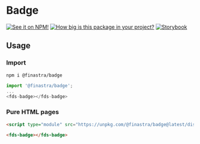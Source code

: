 # Badge

[![See it on NPM!](https://img.shields.io/npm/v/@finastra/badge?style=for-the-badge)](https://www.npmjs.com/package/@finastra/badge)
[![How big is this package in your project?](https://img.shields.io/bundlephobia/minzip/@finastra/badge?style=for-the-badge)](https://bundlephobia.com/result?p=@finastra/badge')
[![Storybook](https://shields.io/badge/-Play%20with%20this%20web%20component-2a0481?logo=storybook&style=for-the-badge)](https://finastra.github.io/finastra-design-system/?path=/story/components-badge--default)

## Usage

### Import

```
npm i @finastra/badge
```

```ts
import '@finastra/badge';
...
<fds-badge></fds-badge>
```

### Pure HTML pages

```html
<script type="module" src="https://unpkg.com/@finastra/badge@latest/dist/src/badge.js?module"></script>

<fds-badge></fds-badge>
```
